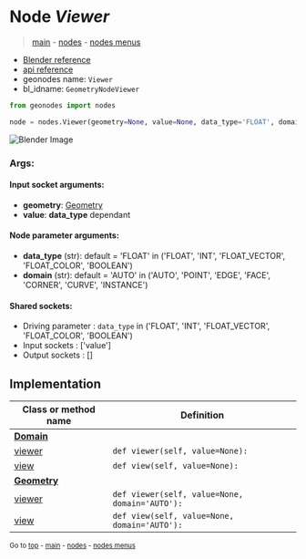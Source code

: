 # Node *Viewer*

> [main](../index.md) - [nodes](nodes.md) - [nodes menus](nodes_menus.md)

- [Blender reference](https://docs.blender.org/manual/en/latest/modeling/geometry_nodes/output/viewer.html)
- [api reference](https://docs.blender.org/api/current/bpy.types.GeometryNodeViewer.html)
- geonodes name: `Viewer`
- bl_idname: `GeometryNodeViewer`

```python
from geonodes import nodes

node = nodes.Viewer(geometry=None, value=None, data_type='FLOAT', domain='AUTO')
```

![Blender Image](https://docs.blender.org/manual/en/latest/_images/node-types_GeometryNodeViewer.webp)

### Args:

#### Input socket arguments:

- **geometry**: [Geometry](Geometry.md)
- **value**: **data_type** dependant

#### Node parameter arguments:

- **data_type** (str): default = 'FLOAT' in ('FLOAT', 'INT', 'FLOAT_VECTOR', 'FLOAT_COLOR', 'BOOLEAN')
- **domain** (str): default = 'AUTO' in ('AUTO', 'POINT', 'EDGE', 'FACE', 'CORNER', 'CURVE', 'INSTANCE')

#### Shared sockets:

- Driving parameter : ``data_type`` in ('FLOAT', 'INT', 'FLOAT_VECTOR', 'FLOAT_COLOR', 'BOOLEAN')
- Input sockets  : ['value']
- Output sockets : []
## Implementation

| Class or method name | Definition |
|----------------------|------------|
| **[Domain](Domain.md)** |
| [viewer](Domain.md#viewer) | `def viewer(self, value=None):` |
| [view](Domain.md#view) | `def view(self, value=None):` |
| **[Geometry](Geometry.md)** |
| [viewer](Geometry.md#viewer) | `def viewer(self, value=None, domain='AUTO'):` |
| [view](Geometry.md#view) | `def view(self, value=None, domain='AUTO'):` |

<sub>Go to [top](#node-Viewer) - [main](../index.md) - [nodes](nodes.md) - [nodes menus](nodes_menus.md)</sub>

